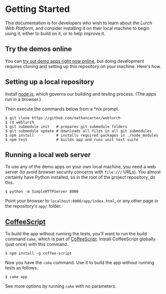 
# Getting Started

This documentation is for developers who wish to learn about the *Lurch Web
Platform,* and consider installing it on their local machine to begin using
it, either to build on it, or to help improve it.

## Try the demos online

You can [try out demo apps right now online](tutorial.md), but doing
development requires cloning and setting up this repository on your machine.
Here's how.

## Setting up a local repository

Install [node.js](http://nodejs.org), which governs our building and tesitng
process.  (The apps run in a browser.)

Then execute the commands below from a \*nix prompt.
```
$ git clone https://github.com/nathancarter/weblurch
$ cd weblurch
$ git submodule init   # prepares git submodule folders
$ git submodule update # downloads all files in all git submodules
$ npm install          # installs required packages in ./node_modules
$ npm test             # builds app and runs unit test suite
```

## Running a local web server

To use any of the demo apps on your own local machine, you need a web server
(to avoid browser security concerns with `file:///` URLs).  You almost
certainly have Python installed, so in the root of the project repository,
do this.
```
$ python -m SimpleHTTPServer 8000
```
Point your browser to `localhost:8000/app/index.html`, or any other page in
the repository's `app/` folder.

## [CoffeeScript](http://www.coffeescript.org)

To build the app without running the tests, you'll want to run the build
command `cake`, which is part of [CoffeeScript](http://www.coffeescript.org).
Install CoffeeScript globally (just once) with this command.
```
$ npm install -g coffee-script
```
Now you have the `cake` command.  Use it to build the app without running
tests as follows.
```
$ cake app
```
See more options by running `cake` with no parameters.

